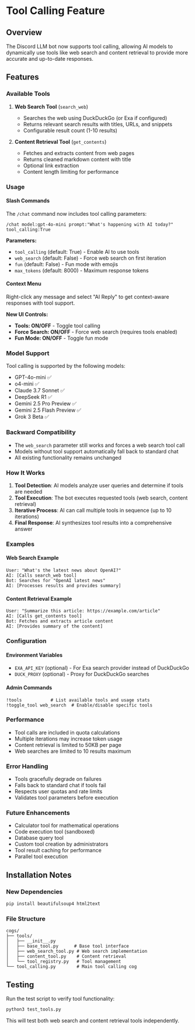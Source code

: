 # Tool Calling Feature

## Overview
The Discord LLM bot now supports tool calling, allowing AI models to dynamically use tools like web search and content retrieval to provide more accurate and up-to-date responses.

## Features

### Available Tools
1. **Web Search Tool** (`search_web`)
   - Searches the web using DuckDuckGo (or Exa if configured)
   - Returns relevant search results with titles, URLs, and snippets
   - Configurable result count (1-10 results)

2. **Content Retrieval Tool** (`get_contents`)
   - Fetches and extracts content from web pages
   - Returns cleaned markdown content with title
   - Optional link extraction
   - Content length limiting for performance

### Usage

#### Slash Commands
The `/chat` command now includes tool calling parameters:

```
/chat model:gpt-4o-mini prompt:"What's happening with AI today?" tool_calling:True
```

**Parameters:**
- `tool_calling` (default: True) - Enable AI to use tools
- `web_search` (default: False) - Force web search on first iteration
- `fun` (default: False) - Fun mode with emojis
- `max_tokens` (default: 8000) - Maximum response tokens

#### Context Menu
Right-click any message and select "AI Reply" to get context-aware responses with tool support.

**New UI Controls:**
- **Tools: ON/OFF** - Toggle tool calling
- **Force Search: ON/OFF** - Force web search (requires tools enabled)
- **Fun Mode: ON/OFF** - Toggle fun mode

### Model Support
Tool calling is supported by the following models:
- GPT-4o-mini ✅
- o4-mini ✅
- Claude 3.7 Sonnet ✅
- DeepSeek R1 ✅
- Gemini 2.5 Pro Preview ✅
- Gemini 2.5 Flash Preview ✅
- Grok 3 Beta ✅

### Backward Compatibility
- The `web_search` parameter still works and forces a web search tool call
- Models without tool support automatically fall back to standard chat
- All existing functionality remains unchanged

### How It Works

1. **Tool Detection**: AI models analyze user queries and determine if tools are needed
2. **Tool Execution**: The bot executes requested tools (web search, content retrieval)
3. **Iterative Process**: AI can call multiple tools in sequence (up to 10 iterations)
4. **Final Response**: AI synthesizes tool results into a comprehensive answer

### Examples

#### Web Search Example
```
User: "What's the latest news about OpenAI?"
AI: [Calls search_web tool]
Bot: Searches for "OpenAI latest news"
AI: [Processes results and provides summary]
```

#### Content Retrieval Example
```
User: "Summarize this article: https://example.com/article"
AI: [Calls get_contents tool]
Bot: Fetches and extracts article content
AI: [Provides summary of the content]
```

### Configuration

#### Environment Variables
- `EXA_API_KEY` (optional) - For Exa search provider instead of DuckDuckGo
- `DUCK_PROXY` (optional) - Proxy for DuckDuckGo searches

#### Admin Commands
```
!tools           # List available tools and usage stats
!toggle_tool web_search  # Enable/disable specific tools
```

### Performance
- Tool calls are included in quota calculations
- Multiple iterations may increase token usage
- Content retrieval is limited to 50KB per page
- Web searches are limited to 10 results maximum

### Error Handling
- Tools gracefully degrade on failures
- Falls back to standard chat if tools fail
- Respects user quotas and rate limits
- Validates tool parameters before execution

### Future Enhancements
- Calculator tool for mathematical operations
- Code execution tool (sandboxed)
- Database query tool
- Custom tool creation by administrators
- Tool result caching for performance
- Parallel tool execution

## Installation Notes

### New Dependencies
```bash
pip install beautifulsoup4 html2text
```

### File Structure
```
cogs/
├── tools/
│   ├── __init__.py
│   ├── base_tool.py      # Base tool interface
│   ├── web_search_tool.py # Web search implementation
│   ├── content_tool.py    # Content retrieval
│   └── tool_registry.py   # Tool management
└── tool_calling.py        # Main tool calling cog
```

## Testing
Run the test script to verify tool functionality:
```bash
python3 test_tools.py
```

This will test both web search and content retrieval tools independently.